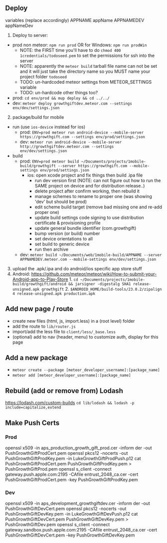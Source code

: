 ## Deploy

variables (replace accordingly)
APPNAME appName
APPNAMEDEV appNameDev

1. Deploy to server:
  - prod non meteor: `npm run prod` OR for Windows: `npm run prodWin`
    - NOTE: the FIRST time you'll have to do `chmod 400 1credentials/todoseed.pem` to set the permissions for ssh into the server
    - NOTE: apparently the `meteor build` tarball file name can not be set and it will just take the directory name so you MUST name your project folder `todoseed`
    - TODO: un-hardcoded meteor settings from METEOR_SETTINGS variable
    - TODO: un-hardcode other things too?
  - prod: `cd env/prod && mup deploy && cd ../../`
  - dev: `meteor deploy growthgiftdev.meteor.com --settings env/dev/settings.json`
2.  package/build for mobile
  - run (use `ios-device` instead for ios)
    - prod: `ENV=prod meteor run android-device --mobile-server https://growthgift.com --settings env/prod/settings.json`
    - dev: `meteor run android-device --mobile-server http://growthgiftdev.meteor.com --settings env/dev/settings.json`
  - build
    - prod: `ENV=prod meteor build ~/Documents/projects/1mobile-build/growthgift --server https://growthgift.com --mobile-settings env/prod/settings.json`
      - ios: open xcode project and fix things then build .ipa file
        - run dev version first (NOTE: can not figure out how to run the SAME project on device and for distribution release..)
        - delete project after confirm working, then rebuild it
        - manage schemes to rename to proper one (was showing 'dev' but should be prod)
        - edit scheme build target (remove bad missing one and re-add proper one)
        - update build settings code signing to use distribution certificate & provisioning profile
        - update general bundle identifier (com.growthgift)
        - bump version (or build) number
        - set device orientations to all
        - set build to generic device
        - run then archive
    - dev: `meteor build ~/Documents/web/1mobile-build/APPNAME --server APPNAMEDEV.meteor.com --mobile-settings env/dev/settings.json`
3. upload the .apk/.ipa and do android/ios specific app store stuff
  1. Android: https://github.com/meteor/meteor/wiki/How-to-submit-your-Android-app-to-Play-Store
    1. `cd ~/Documents/projects/1mobile-build/growthgift/android && jarsigner -digestalg SHA1 release-unsigned.apk growthgift`
    2. `$ANDROID_HOME/build-tools/23.0.2/zipalign 4 release-unsigned.apk production.apk`

## Add new page / route
- create new files (html, js, import.less) in a (root level) folder
- add the route to `lib/router.js`
- import/add the less file to `client/less/_base.less`
- (optional) add to nav (header, menu) to customize auth, display for this page

## Add a new package
- `meteor create --package [meteor_developer_username]:[package_name]`
- `meteor add [meteor_developer_username]:[package_name]`


## Rebuild (add or remove from) Lodash

https://lodash.com/custom-builds
`cd lib/lodash && lodash -p include=capitalize,extend`


## Make Push Certs

### Prod

openssl x509 -in aps_production_growth_gift_prod.cer -inform der -out PushGrowthGiftProdCert.pem
openssl pkcs12 -nocerts -out PushGrowthGiftProdKey.pem -in LukeGrowthGiftProdPush.p12
cat PushGrowthGiftProdCert.pem PushGrowthGiftProdKey.pem > PushGrowthGiftProd.pem
openssl s_client -connect gateway.push.apple.com:2195 -CAfile entrust_2048_ca.cer -cert PushGrowthGiftProdCert.pem -key PushGrowthGiftProdKey.pem

### Dev

openssl x509 -in aps_development_growthgiftdev.cer -inform der -out PushGrowthGiftDevCert.pem
openssl pkcs12 -nocerts -out PushGrowthGiftDevKey.pem -in LukeGrowthGiftDevPush.p12
cat PushGrowthGiftDevCert.pem PushGrowthGiftDevKey.pem > PushGrowthGiftDev.pem
openssl s_client -connect gateway.sandbox.push.apple.com:2195 -CAfile entrust_2048_ca.cer -cert PushGrowthGiftDevCert.pem -key PushGrowthGiftDevKey.pem